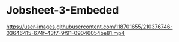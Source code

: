 # Jobsheet-3-Embeded

https://user-images.githubusercontent.com/118701655/210376746-03646415-674f-43f7-9f91-09046054be81.mp4

